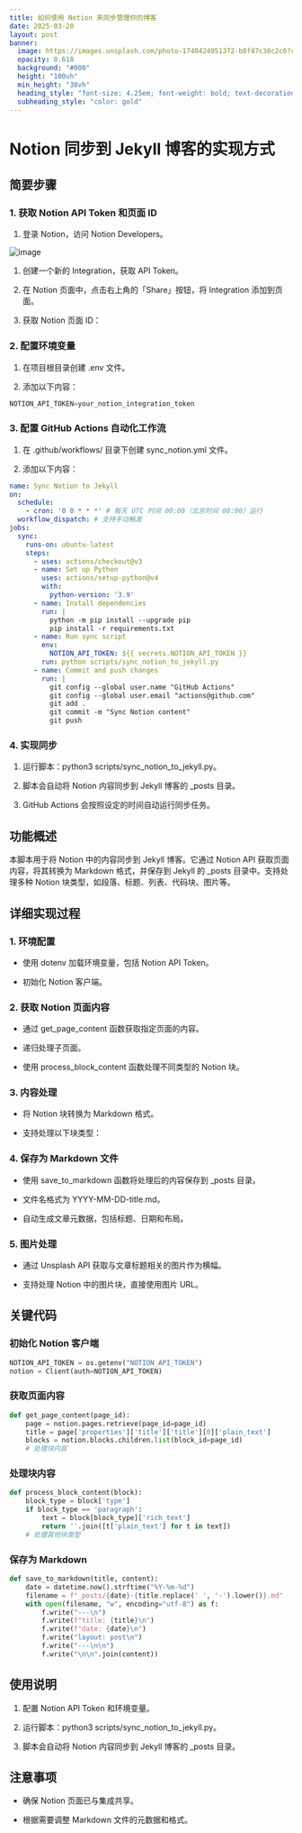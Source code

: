 ```yaml
---
title: 如何使用 Notion 来同步管理你的博客
date: 2025-03-20
layout: post
banner:
  image: https://images.unsplash.com/photo-1740424051372-b8f47c38c2c6?crop=entropy&cs=tinysrgb&fit=max&fm=jpg&ixid=M3w2OTIwMzJ8MHwxfHJhbmRvbXx8fHx8fHx8fDE3NDI1MDIwODl8&ixlib=rb-4.0.3&q=80&w=1080
  opacity: 0.618
  background: "#000"
  height: "100vh"
  min_height: "38vh"
  heading_style: "font-size: 4.25em; font-weight: bold; text-decoration: underline"
  subheading_style: "color: gold"
---
```


# Notion 同步到 Jekyll 博客的实现方式

## 简要步骤

### 1. 获取 Notion API Token 和页面 ID

1. 登录 Notion，访问 Notion Developers。

![image](https://prod-files-secure.s3.us-west-2.amazonaws.com/a7a0cc5a-89b9-4cda-8686-1fba0ca52f40/d19c1afe-dea5-4312-9333-786b0ba83054/image.png?X-Amz-Algorithm=AWS4-HMAC-SHA256&X-Amz-Content-Sha256=UNSIGNED-PAYLOAD&X-Amz-Credential=ASIAZI2LB466Q2BY4IUZ%2F20250320%2Fus-west-2%2Fs3%2Faws4_request&X-Amz-Date=20250320T202129Z&X-Amz-Expires=3600&X-Amz-Security-Token=IQoJb3JpZ2luX2VjEDwaCXVzLXdlc3QtMiJHMEUCIEM6rYzQKT4KndX%2FABcCIO0fYqByD5u75YxL98di2R8wAiEAyeLIjnaLYSUv6mwFm%2F6NMh4aZ8hl92kPZTcgALXysDMqiAQIlf%2F%2F%2F%2F%2F%2F%2F%2F%2F%2FARAAGgw2Mzc0MjMxODM4MDUiDOwkw0gaokq475wM7ircAxYVdp183E0KD938qnXv5IrEZPD0fynrZDlFRfTjM0X23DUxD3UvpDN5HDt0ndy2lHQqHO0QmkEA8uAPopDmMVynK9pbNhXpJpxU0nP2nycyLj%2BLvmll%2FhkOIsThHqb2SQMHLNNREk7PR35r2rPpyK%2BLLp6EHaZnjJ0vQlKrGeAoVGu9IY4%2B1QnXP20YRqNYrhi2hCphRFGFJz1ryxIvpyXI4SKqQu08Hb%2BKMh7uU3CaBk3Vv5qg%2FHhNEldjKuKj4jHpa1Jluhp%2Br6ClYpRj5%2B%2BxSsEZXgkhHGbw%2Bl1bOqqIvzwYDFG3LC13JiAa%2F6v4Gz5kuos1ay0NbB08mcoZaLkZFget1DX%2FOKp5lpMu7EfIisX14hYFUkLK1VIFxQjVQrZqwVNXfDm5MpfPBeEIIWPt%2Bkg%2BNzfIRqW%2FtC5w9l%2FRUip%2FavO0IvHc60bRl3WXzyVt7yKNi7mQz3LFORkXXr8k%2F9g0%2Fu%2Bp%2BPIl1PZu7I4QKJ53q3oVuS%2Fv9HSXJOVSy6Yfncu26vN7ZZnRQ2ZMG6Z7kbrzi0NgqAq8V%2BPPCvLZ6yfB2uDoFdCSsxR0o4hvIlmMBpg0DMbhURGUMSG%2B%2BDQgRCeW3KisWDYKVio16x0sPC0I9aWEz0Ry7XWLMJ3l8b4GOqUBVYT5SSI0rtPu5Lu8VcGYLOfVE2ZduhXbtopQXAtlvZCamj9QkGUj2k1FCRDtNI3RnRmXtRFx2DzGv%2B5Y8WUgDXK7mk1aNN3%2FIEwe5oiboseK1aegSP5ND4htKiukO9jBg7fUQoimHQA151QFr%2BLwFuYXN0OTNNLTSURZuWnc8Y%2BISesAh72KTpFGBEifJYip1eExh%2FTnEu7wg2n0UKCazSJFbVeO&X-Amz-Signature=91396a26d5703e101d3282bdf5292806d1d30ea3caf756ec4b1e8406e87274f8&X-Amz-SignedHeaders=host&x-id=GetObject)

1. 创建一个新的 Integration，获取 API Token。

1. 在 Notion 页面中，点击右上角的「Share」按钮，将 Integration 添加到页面。

1. 获取 Notion 页面 ID：


### 2. 配置环境变量

1. 在项目根目录创建 .env 文件。

1. 添加以下内容：

```javascript
NOTION_API_TOKEN=your_notion_integration_token
```

### 3. 配置 GitHub Actions 自动化工作流

1. 在 .github/workflows/ 目录下创建 sync_notion.yml 文件。

1. 添加以下内容：

```yaml
name: Sync Notion to Jekyll
on:
  schedule:
    - cron: '0 0 * * *' # 每天 UTC 时间 00:00（北京时间 08:00）运行
  workflow_dispatch: # 支持手动触发
jobs:
  sync:
    runs-on: ubuntu-latest
    steps:
      - uses: actions/checkout@v3
      - name: Set up Python
        uses: actions/setup-python@v4
        with:
          python-version: '3.9'
      - name: Install dependencies
        run: |
          python -m pip install --upgrade pip
          pip install -r requirements.txt
      - name: Run sync script
        env:
          NOTION_API_TOKEN: ${{ secrets.NOTION_API_TOKEN }}
        run: python scripts/sync_notion_to_jekyll.py
      - name: Commit and push changes
        run: |
          git config --global user.name "GitHub Actions"
          git config --global user.email "actions@github.com"
          git add .
          git commit -m "Sync Notion content"
          git push
```

### 4. 实现同步

1. 运行脚本：python3 scripts/sync_notion_to_jekyll.py。

1. 脚本会自动将 Notion 内容同步到 Jekyll 博客的 _posts 目录。

1. GitHub Actions 会按照设定的时间自动运行同步任务。

## 功能概述

本脚本用于将 Notion 中的内容同步到 Jekyll 博客。它通过 Notion API 获取页面内容，将其转换为 Markdown 格式，并保存到 Jekyll 的 _posts 目录中。支持处理多种 Notion 块类型，如段落、标题、列表、代码块、图片等。

## 详细实现过程

### 1. 环境配置

- 使用 dotenv 加载环境变量，包括 Notion API Token。

- 初始化 Notion 客户端。

### 2. 获取 Notion 页面内容

- 通过 get_page_content 函数获取指定页面的内容。

- 递归处理子页面。

- 使用 process_block_content 函数处理不同类型的 Notion 块。

### 3. 内容处理

- 将 Notion 块转换为 Markdown 格式。

- 支持处理以下块类型：


### 4. 保存为 Markdown 文件

- 使用 save_to_markdown 函数将处理后的内容保存到 _posts 目录。

- 文件名格式为 YYYY-MM-DD-title.md。

- 自动生成文章元数据，包括标题、日期和布局。

### 5. 图片处理

- 通过 Unsplash API 获取与文章标题相关的图片作为横幅。

- 支持处理 Notion 中的图片块，直接使用图片 URL。

## 关键代码

### 初始化 Notion 客户端

```python
NOTION_API_TOKEN = os.getenv("NOTION_API_TOKEN")
notion = Client(auth=NOTION_API_TOKEN)
```

### 获取页面内容

```python
def get_page_content(page_id):
    page = notion.pages.retrieve(page_id=page_id)
    title = page['properties']['title']['title'][0]['plain_text']
    blocks = notion.blocks.children.list(block_id=page_id)
    # 处理块内容
```

### 处理块内容

```python
def process_block_content(block):
    block_type = block['type']
    if block_type == 'paragraph':
        text = block[block_type]['rich_text']
        return ''.join([t['plain_text'] for t in text])
    # 处理其他块类型
```

### 保存为 Markdown

```python
def save_to_markdown(title, content):
    date = datetime.now().strftime("%Y-%m-%d")
    filename = f"_posts/{date}-{title.replace(' ', '-').lower()}.md"
    with open(filename, "w", encoding="utf-8") as f:
        f.write("---\n")
        f.write(f"title: {title}\n")
        f.write(f"date: {date}\n")
        f.write("layout: post\n")
        f.write("---\n\n")
        f.write("\n\n".join(content))
```

## 使用说明

1. 配置 Notion API Token 和环境变量。

1. 运行脚本：python3 scripts/sync_notion_to_jekyll.py。

1. 脚本会自动将 Notion 内容同步到 Jekyll 博客的 _posts 目录。

## 注意事项

- 确保 Notion 页面已与集成共享。

- 根据需要调整 Markdown 文件的元数据和格式。